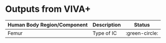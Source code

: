 # Outputs from VIVA+

| Human Body Region/Component | Description | Status         |
|-----------------------------|-------------|----------------|
| Femur                       | Type of IC  | :green-circle: |

